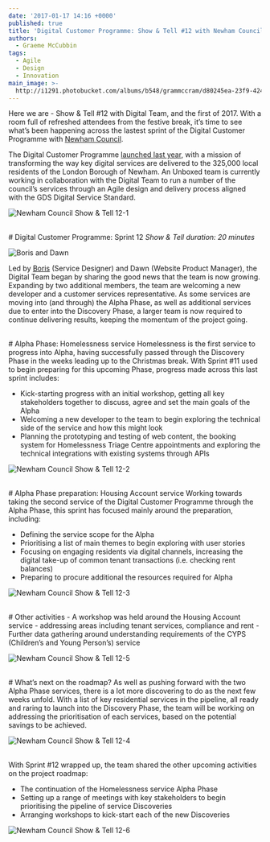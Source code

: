 ```yaml
---
date: '2017-01-17 14:16 +0000'
published: true
title: 'Digital Customer Programme: Show & Tell #12 with Newham Council'
authors:
  - Graeme McCubbin
tags:
  - Agile
  - Design
  - Innovation
main_image: >-
  http://i1291.photobucket.com/albums/b548/grammccram/d80245ea-23f9-424e-9045-0b27e597ea82_zpsudxpyfyv.jpg
---
```

Here we are - Show & Tell #12 with Digital Team, and the first of 2017. With a room full of refreshed attendees from the festive break, it’s time to see what’s been happening across the lastest sprint of the Digital Customer Programme with [Newham Council](https://www.newham.gov.uk/Pages/index.aspx).<br/>

The Digital Customer Programme [launched last year](https://unboxed.co/news/unboxed-is-awarded-digital-customer-programme-discovery-phase-contract-with-newham-council/), with a mission of transforming the way key digital services are delivered to the 325,000 local residents of the London Borough of Newham. An Unboxed team is currently working in collaboration with the Digital Team to run a number of the council’s services through an Agile design and delivery process aligned with the GDS Digital Service Standard.<br/>

![Newham Council Show  & Tell 12-1](http://i1291.photobucket.com/albums/b548/grammccram/732160ae-836c-4c35-9944-aa642bf8f066_zpswv1cddhz.jpg)

<br/>
# Digital Customer Programme: Sprint 12
<i>Show & Tell duration: 20 minutes</i><br/>

![Boris and Dawn](http://i1291.photobucket.com/albums/b548/grammccram/Screen%20Shot%202017-01-17%20at%2014.53.24_zps2e1jmoaf.png)

Led by [Boris](https://unboxed.co/people/#boris-divjak) (Service Designer) and Dawn (Website Product Manager), the Digital Team began by sharing the good news that the team is now growing. Expanding by two additional members, the team are welcoming a new developer and a customer services representative. As some services are moving into (and through) the Alpha Phase, as well as additional services due to enter into the Discovery Phase, a larger team is now required to continue delivering results, keeping the momentum of the project going.<br/>

<br/>
# Alpha Phase: Homelessness service
Homelessness is the first service to progress into Alpha, having successfully passed through the Discovery Phase in the weeks leading up to the Christmas break. With Sprint #11 used to begin preparing for this upcoming Phase, progress made across this last sprint includes:<br/>

- Kick-starting progress with an initial workshop, getting all key stakeholders together to discuss, agree and set the main goals of the Alpha
- Welcoming a new developer to the team to begin exploring the technical side of the service and how this might look
- Planning the prototyping and testing of web content, the booking system for Homelessness Triage Centre appointments and exploring the technical integrations with existing systems through APIs

![Newham Council Show  & Tell 12-2](http://i1291.photobucket.com/albums/b548/grammccram/Image%20uploaded%20from%20iOS-1_zpsyswse5qn.jpg)

<br/>
# Alpha Phase preparation: Housing Account service
Working towards taking the second service of the Digital Customer Programme through the Alpha Phase, this sprint has focused mainly around the preparation, including:<br/>

- Defining the service scope for the Alpha
- Prioritising a list of main themes to begin exploring with user stories
- Focusing on engaging residents via digital channels, increasing the digital take-up of common tenant transactions (i.e. checking rent balances)
- Preparing to procure additional the resources required for Alpha

![Newham Council Show  & Tell 12-3](http://i1291.photobucket.com/albums/b548/grammccram/305bb593-d873-4dcc-aed2-54411109e11d_zpsw2tt2txm.jpg)

<br/>
# Other activities
- A workshop was held around the Housing Account service - addressing areas including tenant services, compliance and rent
- Further data gathering around understanding requirements of the CYPS (Children’s and Young Person’s) service

![Newham Council Show  & Tell 12-5](http://i1291.photobucket.com/albums/b548/grammccram/Image%20uploaded%20from%20iOS-2_zpsdthwkzfx.jpg)

<br/>
# What’s next on the roadmap?
As well as pushing forward with the two Alpha Phase services, there is a lot more discovering to do as the next few weeks unfold. With a list of key residential services in the pipeline, all ready and raring to launch into the Discovery Phase, the team will be working on addressing the prioritisation of each services, based on the potential savings to be achieved.<br/>

![Newham Council Show  & Tell 12-4](http://i1291.photobucket.com/albums/b548/grammccram/IMG_8251_zpsosj77lbh.jpg)

<br/>
With Sprint #12 wrapped up, the team shared the other upcoming activities on the project roadmap:<br/>

- The continuation of the Homelessness service Alpha Phase
- Setting up a range of meetings with key stakeholders to begin prioritising the pipeline of service Discoveries
- Arranging workshops to kick-start each of the new Discoveries

![Newham Council Show  & Tell 12-6](http://i1291.photobucket.com/albums/b548/grammccram/d80245ea-23f9-424e-9045-0b27e597ea82_zpsudxpyfyv.jpg)







